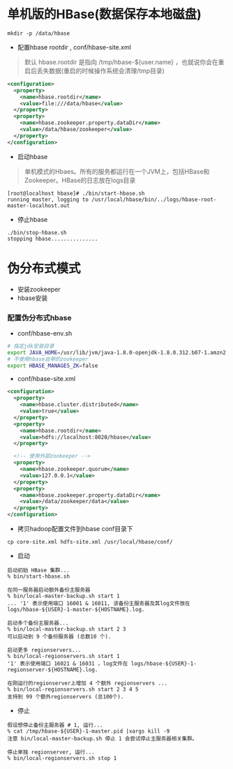 # 单机版的HBase(数据保存本地磁盘)
```
mkdir -p /data/hbase
```

* 配置hbase rootdir , conf/hbase-site.xml
>默认 hbase.rootdir 是指向 /tmp/hbase-${user.name} ，也就说你会在重启后丢失数据(重启的时候操作系统会清理/tmp目录)
```xml
<configuration>
  <property>
    <name>hbase.rootdir</name>
    <value>file:///data/hbase</value>
  </property>
  <property>
    <name>hbase.zookeeper.property.dataDir</name>
    <value>/data/hbase/zookeeper</value>
  </property>
</configuration>
```

* 启动hbase
>单机模式的Hbaes。所有的服务都运行在一个JVM上，包括HBase和Zookeeper。HBase的日志放在logs目录
```
[root@localhost hbase]# ./bin/start-hbase.sh
running master, logging to /usr/local/hbase/bin/../logs/hbase-root-master-localhost.out
```

* 停止hbase
```
./bin/stop-hbase.sh
stopping hbase...............
```



# 伪分布式模式
* 安装zookeeper
* hbase安装

### 配置伪分布式hbase
* conf/hbase-env.sh
```sh
# 指定jdk安装目录
export JAVA_HOME=/usr/lib/jvm/java-1.8.0-openjdk-1.8.0.312.b07-1.amzn2.0.2.x86_64
# 不使用hbase自带的zookeeper
export HBASE_MANAGES_ZK=false
```

* conf/hbase-site.xml
```xml
<configuration>
  <property>
    <name>hbase.cluster.distributed</name>
    <value>true</value>
  </property>
  <property>
    <name>hbase.rootdir</name>
    <value>hdfs://localhost:8020/hbase</value>
  </property>

  <!-- 使用外部zookeeper -->
  <property>
    <name>hbase.zookeeper.quorum</name>
    <value>127.0.0.1</value>
  </property>
  <property>
    <name>hbase.zookeeper.property.dataDir</name>
    <value>/data/zookeeper/data</value>
  </property>
</configuration>
```

* 拷贝hadoop配置文件到hbase conf目录下
```
cp core-site.xml hdfs-site.xml /usr/local/hbase/conf/
```

* 启动
```
启动初始 HBase 集群...
% bin/start-hbase.sh

在同一服务器启动额外备份主服务器
% bin/local-master-backup.sh start 1
... '1' 表示使用端口 16001 & 16011, 该备份主服务器及其log文件放在logs/hbase-${USER}-1-master-${HOSTNAME}.log.

启动多个备份主服务器...
% bin/local-master-backup.sh start 2 3
可以启动到 9 个备份服务器 (总数10 个).

启动更多 regionservers...
% bin/local-regionservers.sh start 1
'1' 表示使用端口 16021 & 16031 ，log文件在 logs/hbase-${USER}-1-regionserver-${HOSTNAME}.log.

在刚运行的regionserver上增加 4 个额外 regionservers ...
% bin/local-regionservers.sh start 2 3 4 5
支持到 99 个额外regionservers (总100个).
```

* 停止
```
假设想停止备份主服务器 # 1, 运行...
% cat /tmp/hbase-${USER}-1-master.pid |xargs kill -9
注意 bin/local-master-backup.sh 停止 1 会尝试停止主服务器相关集群。

停止单独 regionserver, 运行...
% bin/local-regionservers.sh stop 1  	       
```